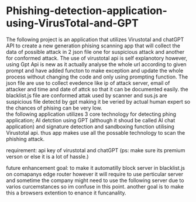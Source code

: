 # Phishing-detection-application-using-VirusTotal-and-GPT
The following project is an application that utilizes Virustotal and chatGPT API to  create a new generation phising scanning app that will collect the data of possible attack in 2 json file one for suspicious attack and another for conformed attack. 
The use of virustotal api is self explanotory however, using Gpt Api is new as it actually analyse the whole url according to given prompt and have added functon to make exception and update the whole process without changing the code and only using prompting function. 
The json file are use to collect evedence like ip of attack server, email of attacker and time and date of attck so that it can be documented  easily.
the blacklist.js file are conformed attak used by scanner and sus.js are suspicious file detectd by gpt making it be veried by actual human expert so the chances of phising can be very low.  
the following application utilizes 3 core technology for detecting phing application; AI detction using GPT (although it shoud be called AI chat application) and signature detection and sandboxing function utilising Virustotal api. thus app makes use all the possable technology to scan the phishing attack.


requirement: api key of virustotal and chatGPT (ps: make sure its premium verson or else it is a lot of hassle.)

future enhancement goal: to make it automatilly block server in blacklist.js on comapanys edge router  however it will require to use perticular server and sometime the company might need to use the following server due to varios curcemstances so im confuse in this point.
another goal is to make this a browsers extention to enance it funcanality. 
